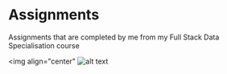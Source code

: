 # Assignments
Assignments that are completed by me from my Full Stack Data Specialisation course


<img align="center" ![alt text](https://www.azquotes.com/picture-quotes/quote-great-ability-develops-and-reveals-itself-increasingly-with-every-new-assignment-baltasar-gracian-11-47-44.jpg)

